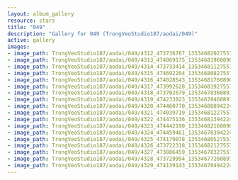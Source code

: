 ```yaml
---
layout: album_gallery
resource: stars
title: "049"
description: "Gallery for 049 (TrongVeoStudio187/aodai/049)"
active: gallery
images:
- image_path: TrongVeoStudio187/aodai/049/4312_473736767_1353468202755733_8432625504576780966_n.jpg
- image_path: TrongVeoStudio187/aodai/049/4313_474069175_1353468196089067_5221320033673395619_n.jpg
- image_path: TrongVeoStudio187/aodai/049/4314_473733414_1353468112755742_819515743728583071_n.jpg
- image_path: TrongVeoStudio187/aodai/049/4315_474692204_1353468082755745_8025844173249851922_n.jpg
- image_path: TrongVeoStudio187/aodai/049/4316_474028543_1353468176089069_6963082364439860187_n.jpg
- image_path: TrongVeoStudio187/aodai/049/4317_473992628_1353468192755734_5447239632031718821_n.jpg
- image_path: TrongVeoStudio187/aodai/049/4318_473702679_1353467836089103_3732412392884617150_n.jpg
- image_path: TrongVeoStudio187/aodai/049/4319_474233023_1353467846089102_1125431780412445983_n.jpg
- image_path: TrongVeoStudio187/aodai/049/4320_474460770_1353468089422411_4737963658096832774_n.jpg
- image_path: TrongVeoStudio187/aodai/049/4321_474039719_1353468122755741_7313808776683595864_n.jpg
- image_path: TrongVeoStudio187/aodai/049/4322_474475136_1353468139422406_1586569077904385779_n.jpg
- image_path: TrongVeoStudio187/aodai/049/4323_474442190_1353468216089065_8534408452135537335_n.jpg
- image_path: TrongVeoStudio187/aodai/049/4324_474459461_1353467839422436_2007227537027742516_n.jpg
- image_path: TrongVeoStudio187/aodai/049/4325_474179078_1353468052755748_9054439632897519593_n.jpg
- image_path: TrongVeoStudio187/aodai/049/4326_473722318_1353468212755732_1634924480218169563_n.jpg
- image_path: TrongVeoStudio187/aodai/049/4327_473886459_1353467832755770_3344059741465390766_n.jpg
- image_path: TrongVeoStudio187/aodai/049/4328_473729994_1353467726089114_6400351657976194558_n.jpg
- image_path: TrongVeoStudio187/aodai/049/4329_474139143_1353467849422435_49096650848297460_n.jpg
---
```

